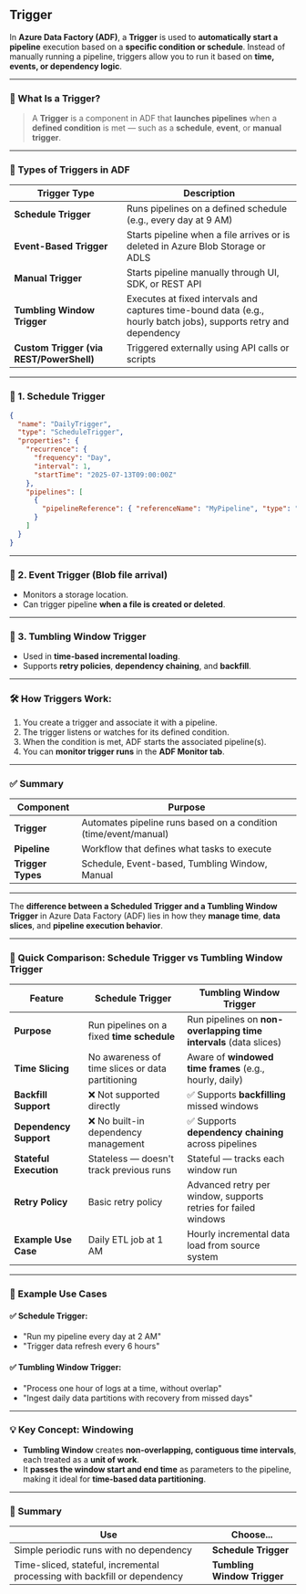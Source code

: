 ## Trigger

In **Azure Data Factory (ADF)**, a **Trigger** is used to **automatically start a pipeline** execution based on a **specific condition or schedule**. Instead of manually running a pipeline, triggers allow you to run it based on **time, events, or dependency logic**.

---

### 🔹 What Is a Trigger?

> A **Trigger** is a component in ADF that **launches pipelines** when a **defined condition** is met — such as a **schedule**, **event**, or **manual trigger**.

---

### 🔧 Types of Triggers in ADF

| **Trigger Type**                         | **Description**                                                                                                   |
| ---------------------------------------- | ----------------------------------------------------------------------------------------------------------------- |
| **Schedule Trigger**                     | Runs pipelines on a defined schedule (e.g., every day at 9 AM)                                                    |
| **Event-Based Trigger**                  | Starts pipeline when a file arrives or is deleted in Azure Blob Storage or ADLS                                   |
| **Manual Trigger**                       | Starts pipeline manually through UI, SDK, or REST API                                                             |
| **Tumbling Window Trigger**              | Executes at fixed intervals and captures time-bound data (e.g., hourly batch jobs), supports retry and dependency |
| **Custom Trigger (via REST/PowerShell)** | Triggered externally using API calls or scripts                                                                   |

---

### 📅 1. **Schedule Trigger**

```json
{
  "name": "DailyTrigger",
  "type": "ScheduleTrigger",
  "properties": {
    "recurrence": {
      "frequency": "Day",
      "interval": 1,
      "startTime": "2025-07-13T09:00:00Z"
    },
    "pipelines": [
      {
        "pipelineReference": { "referenceName": "MyPipeline", "type": "PipelineReference" }
      }
    ]
  }
}
```

---

### 🧠 2. **Event Trigger** (Blob file arrival)

* Monitors a storage location.
* Can trigger pipeline **when a file is created or deleted**.

---

### 🧭 3. **Tumbling Window Trigger**

* Used in **time-based incremental loading**.
* Supports **retry policies**, **dependency chaining**, and **backfill**.

---

### 🛠 How Triggers Work:

1. You create a trigger and associate it with a pipeline.
2. The trigger listens or watches for its defined condition.
3. When the condition is met, ADF starts the associated pipeline(s).
4. You can **monitor trigger runs** in the **ADF Monitor tab**.

---

### ✅ Summary

| **Component**     | **Purpose**                                                      |
| ----------------- | ---------------------------------------------------------------- |
| **Trigger**       | Automates pipeline runs based on a condition (time/event/manual) |
| **Pipeline**      | Workflow that defines what tasks to execute                      |
| **Trigger Types** | Schedule, Event-based, Tumbling Window, Manual                   |

---

The **difference between a Scheduled Trigger and a Tumbling Window Trigger** in Azure Data Factory (ADF) lies in how they **manage time**, **data slices**, and **pipeline execution behavior**.

---

### 🔄 Quick Comparison: Schedule Trigger vs Tumbling Window Trigger

| **Feature**            | **Schedule Trigger**                             | **Tumbling Window Trigger**                                       |
| ---------------------- | ------------------------------------------------ | ----------------------------------------------------------------- |
| **Purpose**            | Run pipelines on a fixed **time schedule**       | Run pipelines on **non-overlapping time intervals** (data slices) |
| **Time Slicing**       | No awareness of time slices or data partitioning | Aware of **windowed time frames** (e.g., hourly, daily)           |
| **Backfill Support**   | ❌ Not supported directly                         | ✅ Supports **backfilling** missed windows                         |
| **Dependency Support** | ❌ No built-in dependency management              | ✅ Supports **dependency chaining** across pipelines               |
| **Stateful Execution** | Stateless — doesn't track previous runs          | Stateful — tracks each window run                                 |
| **Retry Policy**       | Basic retry policy                               | Advanced retry per window, supports retries for failed windows    |
| **Example Use Case**   | Daily ETL job at 1 AM                            | Hourly incremental data load from source system                   |

---

### 🧭 Example Use Cases

#### ✅ **Schedule Trigger**:

* "Run my pipeline every day at 2 AM"
* "Trigger data refresh every 6 hours"

#### ✅ **Tumbling Window Trigger**:

* "Process one hour of logs at a time, without overlap"
* "Ingest daily data partitions with recovery from missed days"

---

### 💡 Key Concept: Windowing

* **Tumbling Window** creates **non-overlapping, contiguous time intervals**, each treated as a **unit of work**.
* It **passes the window start and end time** as parameters to the pipeline, making it ideal for **time-based data partitioning**.

---

### 📌 Summary

| **Use**                                                                   | Choose...                   |
| ------------------------------------------------------------------------- | --------------------------- |
| Simple periodic runs with no dependency                                   | **Schedule Trigger**        |
| Time-sliced, stateful, incremental processing with backfill or dependency | **Tumbling Window Trigger** |
